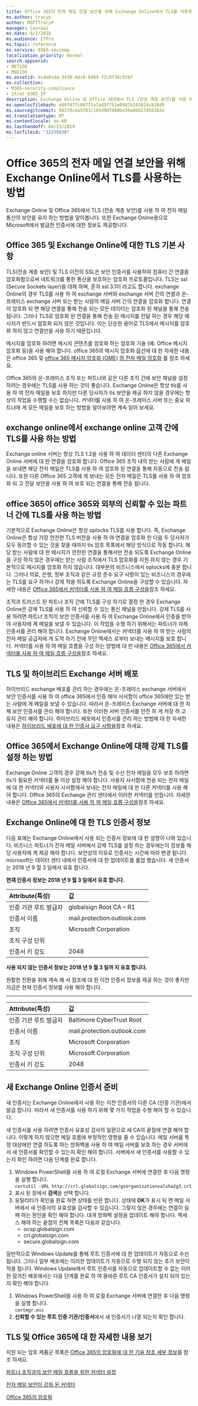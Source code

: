 ```yaml
---
title: Office 365의 전자 메일 연결 보안을 위해 Exchange Online에서 TLS를 사용하는 방법
ms.author: tracyp
author: MSFTTracyP
manager: laurawi
ms.date: 8/2/2018
ms.audience: ITPro
ms.topic: reference
ms.service: O365-seccomp
localization_priority: Normal
search.appverid:
- MET150
- MOE150
ms.assetid: 4cde0cda-3430-4dc0-b489-f2c0736c929f
ms.collection:
- M365-security-compliance
- Strat_O365_IP
description: Exchange Online 및 Office 365에서 TLS (전송 계층 보안)를 사용 하 여 전자 메일 통신의 보안을 유지 하는 방법을 알아봅니다. 또한 Exchange Online에 대해 Microsoft에서 발급 한 인증서에 대 한 정보도 확인 하세요.
ms.openlocfilehash: e80f477c807f3a7ad5f751e0987b191024c816d9
ms.sourcegitcommit: 0017dc6a5f81c165d9dfd88be39a6bb17856582e
ms.translationtype: MT
ms.contentlocale: ko-KR
ms.lasthandoff: 04/23/2019
ms.locfileid: "32255636"
---
```

# <a name="how-exchange-online-uses-tls-to-secure-email-connections-in-office-365"></a>Office 365의 전자 메일 연결 보안을 위해 Exchange Online에서 TLS를 사용하는 방법

Exchange Online 및 Office 365에서 TLS (전송 계층 보안)를 사용 하 여 전자 메일 통신의 보안을 유지 하는 방법을 알아봅니다. 또한 Exchange Online용으로 Microsoft에서 발급한 인증서에 대한 정보도 제공합니다.
  
## <a name="tls-basics-for-office-365-and-exchange-online"></a>Office 365 및 Exchange Online에 대한 TLS 기본 사항

TLS(전송 계층 보안) 및 TLS 이전의 SSL은 보안 인증서를 사용하여 컴퓨터 간 연결을 암호화함으로써 네트워크를 통한 통신을 보호하는 암호화 프로토콜입니다. TLS는 ssl (Secure Sockets layer)을 대체 하며, 흔히 ssl 3.1이 라고도 합니다. exchange Online의 경우 TLS를 사용 하 여 exchange 서버와 exchange 서버 간의 연결과 온-프레미스 exchange 서버 또는 받는 사람의 메일 서버 간의 연결을 암호화 합니다. 연결이 암호화 되 면 해당 연결을 통해 전송 되는 모든 데이터는 암호화 된 채널을 통해 전송 됩니다. 그러나 TLS로 암호화 된 연결을 통해 전송 된 메시지를 전달 하는 경우 해당 메시지가 반드시 암호화 되지 않은 것입니다. 이는 단순한 용어로 TLS에서 메시지를 암호화 하지 않고 연결만을 사용 하기 때문입니다.
  
메시지를 암호화 하려면 메시지 콘텐츠를 암호화 하는 암호화 기술 (예: Office 메시지 암호화 등)을 사용 해야 합니다. office 365의 메시지 암호화 옵션에 대 한 자세한 내용은 office 365 및 [office 365 메시지 암호화 (OME)](ome.md) [의 전자 메일 암호화](email-encryption.md) 를 참조 하세요. 
  
Office 365와 온-프레미스 조직 또는 파트너와 같은 다른 조직 간에 보안 채널을 설정 하려는 경우에는 TLS를 사용 하는 것이 좋습니다. Exchange Online은 항상 tls를 사용 하 여 전자 메일을 보호 하지만 다른 당사자가 tls 보안을 제공 하지 않을 경우에는 항상이 작업을 수행할 수는 없습니다. *커넥터*를 사용 하 여 온-프레미스 서버 또는 중요 파트너에 게 모든 메일을 보호 하는 방법을 알아보려면 계속 읽어 보세요. 
  
## <a name="how-exchange-online-uses-tls-between-exchange-online-customers"></a>exchange online에서 exchange online 고객 간에 TLS를 사용 하는 방법

Exchange online 서버는 항상 TLS 1.2을 사용 하 여 데이터 센터의 다른 Exchange Online 서버에 대 한 연결을 암호화 합니다. Office 365 조직 내의 받는 사람에 게 메일을 보내면 해당 전자 메일은 TLS를 사용 하 여 암호화 된 연결을 통해 자동으로 전송 됩니다. 또한 다른 Office 365 고객에 게 보내는 모든 전자 메일은 TLS를 사용 하 여 암호화 되 고 전달 보안을 사용 하 여 보호 되는 연결을 통해 전송 됩니다.
  
## <a name="how-office-365-uses-tls-between-office-365-and-external-trusted-partners"></a>office 365이 office 365와 외부의 신뢰할 수 있는 파트너 간에 TLS를 사용 하는 방법

기본적으로 Exchange Online은 항상 oplocks TLS를 사용 합니다. 즉, Exchange Online은 항상 가장 안전한 TLS 버전을 사용 하 여 연결을 암호화 한 다음 두 당사자가 모두 동의할 수 있는 것을 찾을 때까지 tls 암호 목록에서 해당 방식으로 작동 합니다. 해당 받는 사람에 대 한 메시지가 안전한 연결을 통해서만 전송 되도록 Exchange Online을 구성 하지 않은 경우에는 받는 사람 조직에서 TLS 암호화를 지원 하지 않는 경우 기본적으로 메시지를 암호화 하지 않습니다. 대부분의 비즈니스에서 oplocks에 충분 합니다. 그러나 의료, 은행, 정부 조직과 같은 규정 준수 요구 사항이 있는 비즈니스의 경우에는 TLS를 요구 하거나 강제 적용 하도록 Exchange Online을 구성할 수 있습니다. 자세한 내용은 [Office 365에서 커넥터를 사용 하 여 메일 흐름 구성을](https://technet.microsoft.com/library/ms.exch.eac.connectorselection%28v=exchg.150%29.aspx)참조 하세요.
  
조직과 트러스트 된 파트너 조직 간에 TLS를 구성 하기로 결정 한 경우 Exchange Online은 강제 TLS를 사용 하 여 신뢰할 수 있는 통신 채널을 만듭니다. 강제 TLS를 사용 하려면 파트너 조직이 보안 인증서를 사용 하 여 Exchange Online에서 인증을 받아야 사용자에 게 메일을 보낼 수 있습니다. 이 작업을 수행 하기 위해서는 파트너가 자체 인증서를 관리 해야 합니다. Exchange Online에서는 커넥터를 사용 하 여 받는 사람의 전자 메일 공급자에 게 도착 하기 전에 무단 액세스 로부터 보내는 메시지를 보호 합니다. 커넥터를 사용 하 여 메일 흐름을 구성 하는 방법에 대 한 내용은 [Office 365에서 커넥터를 사용 하 여 메일 흐름 구성을](https://technet.microsoft.com/library/ms.exch.eac.connectorselection%28v=exchg.150%29.aspx)참조 하세요.
  
## <a name="tls-and-hybrid-exchange-server-deployments"></a>TLS 및 하이브리드 Exchange 서버 배포

하이브리드 exchange 배포를 관리 하는 경우에는 온-프레미스 exchange 서버에서 보안 인증서를 사용 하 여 office 365에서 인증 해야 사서함이 office 365에만 있는 받는 사람에 게 메일을 보낼 수 있습니다. 따라서 온-프레미스 Exchange 서버에 대 한 자체 보안 인증서를 관리 해야 합니다. 또한 이러한 서버 인증서를 안전 하 게 저장 하 고 유지 관리 해야 합니다. 하이브리드 배포에서 인증서를 관리 하는 방법에 대 한 자세한 내용은 [하이브리드 배포에 대 한 인증서 요구 사항을](https://technet.microsoft.com/library/hh563848%28v=exchg.150%29.aspx)참조 하세요.
  
## <a name="how-to-set-up-forced-tls-for-exchange-online-in-office-365"></a>Office 365에서 Exchange Online에 대해 강제 TLS를 설정 하는 방법

Exchange Online 고객의 경우 강제 tls가 전송 및 수신 전자 메일을 모두 보호 하려면 tls가 필요한 커넥터를 둘 이상 설정 해야 합니다. 사용자 사서함에 전송 되는 전자 메일에 대 한 커넥터와 사용자 사서함에서 보내는 전자 메일에 대 한 다른 커넥터를 사용 해야 합니다. Office 365의 Exchange 관리 센터에서 이러한 커넥터를 만듭니다. 자세한 내용은 [Office 365에서 커넥터를 사용 하 여 메일 흐름 구성을](https://technet.microsoft.com/library/ms.exch.eac.connectorselection%28v=exchg.150%29.aspx)참조 하세요.
  
## <a name="tls-certificate-information-for-exchange-online"></a>Exchange Online에 대 한 TLS 인증서 정보

다음 표에는 Exchange Online에서 사용 되는 인증서 정보에 대 한 설명이 나와 있습니다. 비즈니스 파트너가 전자 메일 서버에서 강제 TLS를 설정 하는 경우에는이 정보를 해당 사용자에 게 제공 해야 합니다. 보안상의 이유로 인증서는 시간에 따라 변경 됩니다. microsoft는 데이터 센터 내에서 인증서에 대 한 업데이트를 롤업 했습니다. 새 인증서는 2018 년 9 월 3 일에서 유효 합니다.
  
 **현재 인증서 정보는 2018 년 9 월 3 일에서 유효 합니다.**
  
|**Attribute(특성)**|**값**|
|:-----|:-----|
|인증 기관 루트 발급자  <br/> |globalsign Root CA – R1 <br/> |
|인증서 이름  <br/> |mail.protection.outlook.com  <br/> |
|조직  <br/> |Microsoft Corporation  <br/> |
|조직 구성 단위  <br/> |  <br/> |
|인증서 키 강도  <br/> |2048  <br/> |
   
 **사용 되지 않는 인증서 정보는 2018 년 9 월 3 일까 지 유효 합니다.**
  
원활한 전환을 위해 계속 해 서 참조에 대 한 이전 인증서 정보를 제공 하는 것이 좋지만 지금은 현재 인증서 정보를 사용 해야 합니다.
  
****

|**Attribute(특성)**|**값**|
|:-----|:-----|
|인증 기관 루트 발급자  <br/> |Baltimore CyberTrust Root  <br/> |
|인증서 이름  <br/> |mail.protection.outlook.com  <br/> |
|조직  <br/> |Microsoft Corporation  <br/> |
|조직 구성 단위  <br/> |Microsoft Corporation  <br/> |
|인증서 키 강도  <br/> |2048  <br/> |
   
## <a name="prepare-for-the-new-exchange-online-certificate"></a>새 Exchange Online 인증서 준비

새 인증서는 Exchange Online에서 사용 하는 이전 인증서의 다른 CA (인증 기관)에서 발급 합니다. 따라서 새 인증서를 사용 하기 위해 몇 가지 작업을 수행 해야 할 수 있습니다.

새 인증서를 사용 하려면 인증서 유효성 검사의 일환으로 새 CA의 끝점에 연결 해야 합니다. 이렇게 하지 않으면 메일 흐름에 부정적인 영향을 줄 수 있습니다. 메일 서버를 특정 대상에만 연결 하도록 하는 방화벽을 사용 하 여 메일 서버를 보호 하는 경우 서버에서 새 인증서를 확인할 수 있는지 확인 해야 합니다. 서버에서 새 인증서를 사용할 수 있는지 확인 하려면 다음 단계를 완료 합니다.

1. Windows PowerShell을 사용 하 여 로컬 Exchange 서버에 연결한 후 다음 명령을 실행 합니다.  
  `certutil -URL http://crl.globalsign.com/gsorganizationvalsha2g3.crl`
2. 표시 된 창에서 **검색**을 선택 합니다.
3. 유틸리티가 확인을 완료 하면 상태를 반환 합니다. 상태에 **OK**가 표시 되 면 메일 서버에서 새 인증서의 유효성을 검사할 수 있습니다. 그렇지 않은 경우에는 연결이 실패 하는 원인을 확인 해야 합니다. 대개 방화벽 설정을 업데이트 해야 합니다. 액세스 해야 하는 끝점의 전체 목록은 다음과 같습니다.
    - ocsp.globalsign.com
     - crl.globalsign.com
     - secure.globalsign.com   

일반적으로 Windows Update를 통해 루트 인증서에 대 한 업데이트가 자동으로 수신 됩니다. 그러나 일부 배포에는 이러한 업데이트가 자동으로 수행 되지 않는 추가 보안이 적용 됩니다. Windows Update에서 루트 인증서를 자동으로 업데이트할 수 없는 이러한 잠겨진 배포에서는 다음 단계를 완료 하 여 올바른 루트 CA 인증서가 설치 되어 있는지 확인 해야 합니다.
1.  Windows PowerShell을 사용 하 여 로컬 Exchange 서버에 연결한 후 다음 명령을 실행 합니다.  
  `certmgr.msc`
2. **신뢰할 수 있는 루트 인증 기관/인증서**에서 새 인증서가 나열 되는지 확인 합니다.

## <a name="get-more-information-about-tls-and-office-365"></a>TLS 및 Office 365에 대 한 자세한 내용 보기

지원 되는 암호 제품군 목록은 [Office 365의 암호화에 대 한 기술 참조 세부 정보](technical-reference-details-about-encryption.md)를 참조 하세요.
  
[파트너 조직과의 보안 메일 흐름을 위한 커넥터 설정](https://technet.microsoft.com/library/dn751021%28v=exchg.150%29.aspx)
  
[전자 메일 보안이 강화 된 커넥터](https://technet.microsoft.com/library/261d92e4-7371-4555-b781-2062b5bb5278.aspx)
  
[Office 365의 암호화](encryption.md)
  

